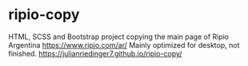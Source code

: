 # ripio-copy
HTML, SCSS and Bootstrap project copying the main page of Ripio Argentina https://www.ripio.com/ar/
Mainly optimized for desktop, not finished.
https://julianriedinger7.github.io/ripio-copy/
